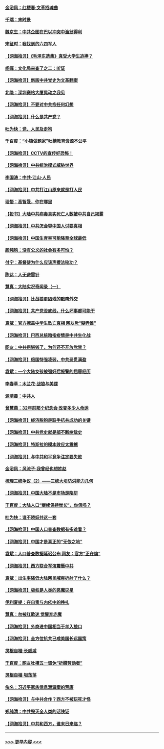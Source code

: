 #### [金浴凤：红楼春·文革招魂曲](../pages/nsc993/n12970354.md?t=05241402) 
#### [千瑞：末时景](../pages/nsc993/n12970337.md?t=05241402) 
#### [魏京生：中共企图在巴以冲突中渔翁得利](../pages/nsc993/n12970286.md?t=05241402) 
#### [宋征时：我找到的六四军人](../pages/nsc993/n12970213.md?t=05241402) 
#### [【网海拾贝】《毛泽东选集》真受大学生追捧？](../pages/nsc993/n12968779.md?t=05241402) 
#### [杨晖：文化局来查了之二：听证](../pages/nsc993/n12966528.md?t=05241402) 
#### [【网海拾贝】新版中共党史为文革翻案](../pages/nsc993/n12967526.md?t=05241402) 
#### [北隐：深圳赛格大厦晃动之我见](../pages/nsc993/n12967393.md?t=05241402) 
#### [【网海拾贝】不要对中共抱任何幻想](../pages/nsc993/n12965222.md?t=05241402) 
#### [【网海拾贝】什么是共产党？](../pages/nsc993/n12962781.md?t=05241402) 
#### [吐为快：党、人民及走狗](../pages/nsc993/n12962747.md?t=05241402) 
#### [千百度：“小镇做题家”吐槽教育资源不公平](../pages/nsc993/n12962705.md?t=05241402) 
#### [【网海拾贝】CCTV的宣传好恐怖！](../pages/nsc993/n12959984.md?t=05241402) 
#### [【网海拾贝】中共统治模式威胁世界](../pages/nsc993/n12957622.md?t=05241402) 
#### [李国涛：中共‧江山‧人民](../pages/nsc993/n12957502.md?t=05241402) 
#### [【网海拾贝】中共打江山原来就是打人民](../pages/nsc993/n12954345.md?t=05241402) 
#### [理悟：高智晟，你在哪里](../pages/nsc993/n12953115.md?t=05241402) 
#### [【投书】大陆中共病毒真实死亡人数被中共自己揭露](../pages/nsc993/n12953050.md?t=05241402) 
#### [【网海拾贝】中共怎会容中国人讨要真相](../pages/nsc993/n12952161.md?t=05241402) 
#### [【网海拾贝】中国生育率可能降至全球最低](../pages/nsc993/n12948793.md?t=05241402) 
#### [颜纯钩：没有公义的社会有多可怕？](../pages/nsc993/n12947626.md?t=05241402) 
#### [付宁：基督徒为什么应该声援法轮功？](../pages/nsc993/n12947233.md?t=05241402) 
#### [陈达：人无避雷针](../pages/nsc993/n12947098.md?t=05241402) 
#### [慧真：大陆实况奇闻录（一）](../pages/nsc993/n12945811.md?t=05241402) 
#### [【网海拾贝】比战狼更凶残的戳瞎外交](../pages/nsc993/n12945717.md?t=05241402) 
#### [【网海拾贝】共产党没底线，什么坏事都可能干](../pages/nsc993/n12942090.md?t=05241402) 
#### [袁斌：官方掩盖中学生坠亡真相 网友斥“糊弄谁”](../pages/nsc993/n12942029.md?t=05241402) 
#### [【网海拾贝】巴西总统暗指疫情是中共生化战](../pages/nsc993/n12938999.md?t=05241402) 
#### [网友：中共捞够钱了，为何还不开放党禁？](../pages/nsc993/n12938952.md?t=05241402) 
#### [【网海拾贝】俄国恃强凌弱，中共恶贯满盈](../pages/nsc993/n12936626.md?t=05241402) 
#### [袁斌：一个大陆女孩被强奸后报警的屈辱经历](../pages/nsc993/n12936547.md?t=05241402) 
#### [李春草：木兰花·战狼与美谍](../pages/nsc993/n12935995.md?t=05241402) 
#### [源清晨：中共人](../pages/nsc993/n12935589.md?t=05241402) 
#### [曾慧燕：32年前那个纪念会 改变多少人命运](../pages/nsc993/n12934233.md?t=05241402) 
#### [【网海拾贝】经济脱钩是联手抗共成功的关键](../pages/nsc993/n12934176.md?t=05241402) 
#### [【网海拾贝】中共党史就是部不断树敌史](../pages/nsc993/n12932844.md?t=05241402) 
#### [【网海拾贝】特斯拉的模本效应太震撼](../pages/nsc993/n12925626.md?t=05241402) 
#### [【网海拾贝】与中共和平竞争注定要失败](../pages/nsc993/n12923326.md?t=05241402) 
#### [金浴凤：风流子‧我曾经也想姓赵](../pages/nsc993/n12920911.md?t=05241402) 
#### [梳理三峡争议（2）——三峡大坝防洪能力几何](../pages/nsc993/n12920173.md?t=05241402) 
#### [【网海拾贝】中国大陆不是市场是陷阱](../pages/nsc993/n12920143.md?t=05241402) 
#### [千百度：大陆人口“继续保持增长”，你信吗？](../pages/nsc993/n12918946.md?t=05241402) 
#### [吐为快：谁不晓妖共这一套](../pages/nsc993/n12918941.md?t=05241402) 
#### [【网海拾贝】中国人口普查数据有多难看？](../pages/nsc993/n12917822.md?t=05241402) 
#### [【网海拾贝】中国才是真正的“无依之地”](../pages/nsc993/n12915845.md?t=05241402) 
#### [袁斌：人口普查数据延迟公布 网友：官方“正在编”](../pages/nsc993/n12915748.md?t=05241402) 
#### [【网海拾贝】西方联合军演震慑中共](../pages/nsc993/n12913466.md?t=05241402) 
#### [袁斌：出生率降低大陆网民喊爽折射了什么？](../pages/nsc993/n12913365.md?t=05241402) 
#### [【网海拾贝】极权是人类的恶魔灾星](../pages/nsc993/n12910697.md?t=05241402) 
#### [伊利夏提：在自责与内疚中的挣扎](../pages/nsc993/n12910493.md?t=05241402) 
#### [慧真：勿被红歌迷 觉醒弃赤魔](../pages/nsc993/n12910485.md?t=05241402) 
#### [【网海拾贝】外商进中国相当于羊入狼口](../pages/nsc993/n12908274.md?t=05241402) 
#### [【网海拾贝】全方位抗共已成美国长远国策](../pages/nsc993/n12906878.md?t=05241402) 
#### [灵根自植‧长戚戚](../pages/nsc993/n12905585.md?t=05241402) 
#### [千百度：网友吐槽五一调休“折腾劳动者”](../pages/nsc993/n12905934.md?t=05241402) 
#### [灵根自植‧坦荡荡](../pages/nsc993/n12905562.md?t=05241402) 
#### [佚名：习近平家族信息泄漏案的荒唐](../pages/nsc993/n12904705.md?t=05241402) 
#### [【网海拾贝】与中共合作？西方不被玩死才怪](../pages/nsc993/n12903873.md?t=05241402) 
#### [郑纯清：中共毁灭全人类的活铁证](../pages/nsc993/n12903785.md?t=05241402) 
#### [【网海拾贝】中共和西方，谁末日来临？](../pages/nsc993/n12903482.md?t=05241402) 

----
#### [ >>> 更早内容 <<< ](../indexes/nsc993-earlier.md)
